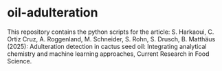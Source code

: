 # oil-adulteration
This repository contains the python scripts for the article: S. Harkaoui, C. Ortiz Cruz, A. Roggenland, M. Schneider, S. Rohn, S. Drusch, B. Matthäus (2025): Adulteration detection in cactus seed oil: Integrating analytical chemistry and machine learning approaches, Current Research in Food Science.
